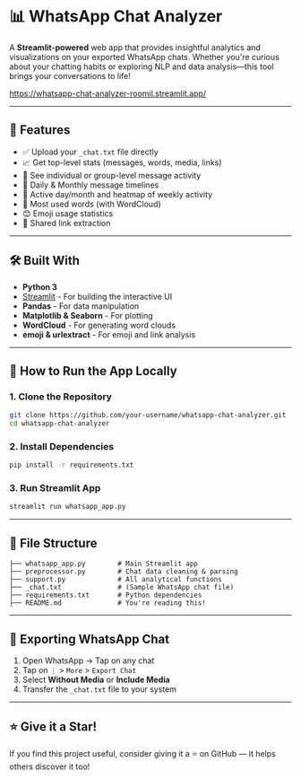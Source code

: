 # 📊 WhatsApp Chat Analyzer

A **Streamlit-powered** web app that provides insightful analytics and visualizations on your exported WhatsApp chats. Whether you're curious about your chatting habits or exploring NLP and data analysis—this tool brings your conversations to life!

https://whatsapp-chat-analyzer-roomil.streamlit.app/

---

## 📌 Features

- ✅ Upload your `_chat.txt` file directly
- 📈 Get top-level stats (messages, words, media, links)
- 🧍 See individual or group-level message activity
- 📅 Daily & Monthly message timelines
- 📆 Active day/month and heatmap of weekly activity
- 💬 Most used words (with WordCloud)
- 😊 Emoji usage statistics
- 🔗 Shared link extraction

---

## 🛠️ Built With

- **Python 3**
- [Streamlit](https://streamlit.io/) - For building the interactive UI
- **Pandas** - For data manipulation
- **Matplotlib & Seaborn** - For plotting
- **WordCloud** - For generating word clouds
- **emoji & urlextract** - For emoji and link analysis

---

## 🚀 How to Run the App Locally

### 1. Clone the Repository

```bash
git clone https://github.com/your-username/whatsapp-chat-analyzer.git
cd whatsapp-chat-analyzer
```

### 2. Install Dependencies

```bash
pip install -r requirements.txt
```

### 3. Run Streamlit App

```bash
streamlit run whatsapp_app.py
```

---

## 📂 File Structure

```
├── whatsapp_app.py        # Main Streamlit app
├── preprocessor.py        # Chat data cleaning & parsing
├── support.py             # All analytical functions
├── _chat.txt              # (Sample WhatsApp chat file)
├── requirements.txt       # Python dependencies
├── README.md              # You're reading this!
```

---

## 📁 Exporting WhatsApp Chat

1. Open WhatsApp → Tap on any chat
2. Tap on `⋮` > `More` > `Export Chat`
3. Select **Without Media** or **Include Media**
4. Transfer the `_chat.txt` file to your system


---

## ⭐️ Give it a Star!

If you find this project useful, consider giving it a ⭐️ on GitHub — it helps others discover it too!
